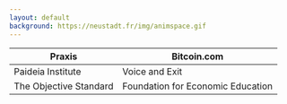 ```yaml
---
layout: default
background: https://neustadt.fr/img/animspace.gif
---
```



| Praxis                 | Bitcoin.com                       |
| ---------------------- | --------------------------------- |
| Paideia Institute      | Voice and Exit                    |
| The Objective Standard | Foundation for Economic Education |
